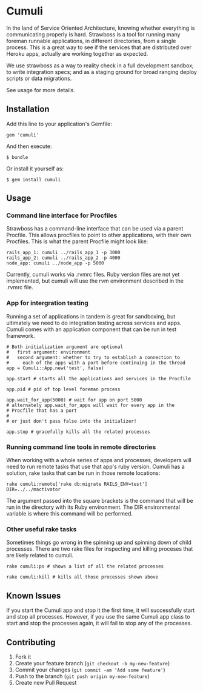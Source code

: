 # Cumuli

In the land of Service Oriented Architecture, knowing whether everything
is communicating properly is hard. Strawboss is a tool for running many
foreman runnable applications, in different directories, from a single
process. This is a great way to see if the services that are distributed
over Heroku apps, actually are working together as expected.

We use strawboss as a way to reality check in a full development
sandbox; to write integration specs; and as a staging ground for broad
ranging deploy scripts or data migrations.

See usage for more details.


## Installation

Add this line to your application's Gemfile:

    gem 'cumuli'

And then execute:

    $ bundle

Or install it yourself as:

    $ gem install cumuli

## Usage

### Command line interface for Procfiles

Strawboss has a command-line interface that can be used via
a parent Procfile. This allows procfiles to point to other
applications, with their own Procfiles. This is what the parent
 Procfile might look like:

    rails_app_1: cumuli ../rails_app_1 -p 3000
    rails_app_2: cumuli ../rails_app_2 -p 4000
    node_app: cumuli ../node_app -p 5000

Currently, cumuli works via .rvmrc files. Ruby version files are not
yet implemented, but cumuli will use the rvm environment described in
the .rvmrc file.

### App for intergration testing

Running a set of applications in tandem is great for sandboxing, but
ultimately we need to do integration testing across services and apps.
Cumuli comes with an application component that can be run in test
framework.

    # Both initialization argument are optional
    #   first argument: environment
    #   second argument: whether to try to establish a connection to 
    #     each of the apps with a port before continuing in the thread
    app = Cumuli::App.new('test', false)

    app.start # starts all the applications and services in the Procfile

    app.pid # pid of top level foreman process

    app.wait_for_app(5000) # wait for app on port 5000
    # alternately app.wait_for_apps will wait for every app in the
    # Procfile that has a port
    # 
    # or just don't pass false into the initializer!

    app.stop # gracefully kills all the related processes

### Running command line tools in remote directories

When working with a whole series of apps and processes, developers will need to run remote tasks that use that app's ruby version.
Cumuli has a solution, rake tasks that can be run in those remote locations:

    rake cumuli:remote['rake db:migrate RAILS_ENV=test'] DIR=../../mactivator

The argument passed into the square brackets is the command that will be run in the directory with its Ruby environment. The DIR environmental
variable is where this command will be performed.

### Other useful rake tasks

Sometimes things go wrong in the spinning up and spinning down of child processes. There are two rake files for inspecting and killing proceses that
are likely related to cumuli.

    rake cumuli:ps # shows a list of all the related processes

    rake cumuli:kill # kills all those processes shown above

## Known Issues

If you start the Cumuli app and stop it the first time, it will successfully start and stop all processes.  However, if you use the same Cumuli app class to
start and stop the processes again, it will fail to stop any of the
processes.

## Contributing

1. Fork it
2. Create your feature branch (`git checkout -b my-new-feature`)
3. Commit your changes (`git commit -am 'Add some feature'`)
4. Push to the branch (`git push origin my-new-feature`)
5. Create new Pull Request
